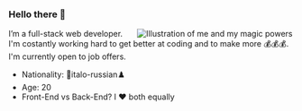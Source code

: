### Hello there 👋

<img align="right" src="https://i.imgur.com/XwyDbnQ.gif" alt="Illustration of me and my magic powers" />

I’m a full-stack web developer. I'm costantly working hard to get better at coding and to make more 💰💰💰. I'm currently open to job offers. 

- Nationality: 🍕italo-russian♟️ 
- Age: 20
- Front-End vs Back-End? I ♥️ both equally
